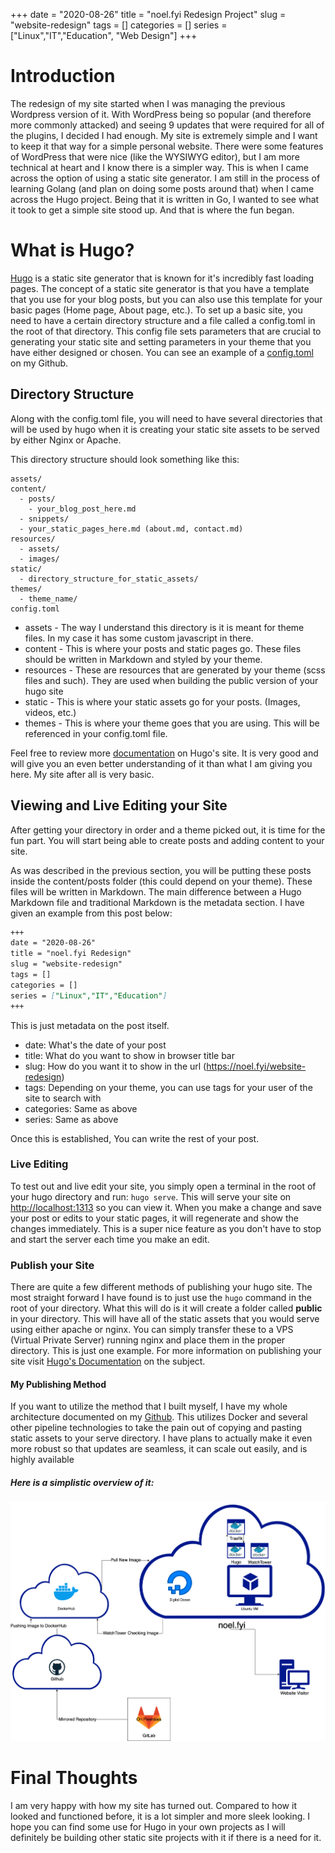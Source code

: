 +++ 
date = "2020-08-26"
title = "noel.fyi Redesign Project"
slug = "website-redesign" 
tags = []
categories = []
series = ["Linux","IT","Education", "Web Design"]
+++

# Introduction

The redesign of my site started when I was managing the previous Wordpress version of it. With WordPress being so popular (and therefore more commonly attacked) and seeing 9 updates that were required for all of the plugins, I decided I had enough. My site is extremely simple and I want to keep it that way for a simple personal website. There were some features of WordPress that were nice (like the WYSIWYG editor), but I am more technical at heart and I know there is a simpler way. This is when I came across the option of using a static site generator. I am still in the process of learning Golang (and plan on doing some posts around that) when I came across the Hugo project. Being that it is written in Go, I wanted to see what it took to get a simple site stood up. And that is where the fun began.

# What is Hugo?

[Hugo](https://gohugo.io) is a static site generator that is known for it's incredibly fast loading pages. The concept of a static site generator is that you have a template that you use for your blog posts, but you can also use this template for your basic pages (Home page, About page, etc.). To set up a basic site, you need to have a certain directory structure and a file called a config.toml in the root of that directory. This config file sets parameters that are crucial to generating your static site and setting parameters in your theme that you have either designed or chosen. You can see an example of a [config.toml](https://github.com/Xmas13/noel.fyi-redesign/blob/master/config.toml) on my Github.

## Directory Structure

Along with the config.toml file, you will need to have several directories that will be used by hugo when it is creating your static site assets to be served by either Nginx or Apache.

This directory structure should look something like this:

```
assets/
content/
  - posts/
    - your_blog_post_here.md
  - snippets/
  - your_static_pages_here.md (about.md, contact.md)
resources/
  - assets/
  - images/
static/
  - directory_structure_for_static_assets/
themes/
  - theme_name/
config.toml
```

* assets - The way I understand this directory is it is meant for theme files. In my case it has some custom javascript in there.
* content - This is where your posts and static pages go. These files should be written in Markdown and styled by your theme.
* resources - These are resources that are generated by your theme (scss files and such). They are used when building the public version of your hugo site
* static - This is where your static assets go for your posts. (Images, videos, etc.)
* themes - This is where your theme goes that you are using. This will be referenced in your config.toml file.

Feel free to review more [documentation](https://gohugo.io/documentation/) on Hugo's site. It is very good and will give you an even better understanding of it than what I am giving you here. My site after all is very basic.

## Viewing and Live Editing your Site

After getting your directory in order and a theme picked out, it is time for the fun part. You will start being able to create posts and adding content to your site.

As was described in the previous section, you will be putting these posts inside the content/posts folder (this could depend on your theme). These files will be written in Markdown. The main difference between a Hugo Markdown file and traditional Markdown is the metadata section. I have given an example from this post below:

``` markdown
+++
date = "2020-08-26"
title = "noel.fyi Redesign"
slug = "website-redesign"
tags = []
categories = []
series = ["Linux","IT","Education"]
+++
```

This is just metadata on the post itself.

* date: What's the date of your post
* title: What do you want to show in browser title bar
* slug: How do you want it to show in the url (https://noel.fyi/website-redesign)
* tags: Depending on your theme, you can use tags for your user of the site to search with
* categories: Same as above
* series: Same as above

Once this is established, You can write the rest of your post.

### Live Editing

To test out and live edit your site, you simply open a terminal in the root of your hugo directory and run: `hugo serve`. This will serve your site on [http://localhost:1313](http://localhost:1313) so you can view it. When you make a change and save your post or edits to your static pages, it will regenerate and show the changes immediately. This is a super nice feature as you don't have to stop and start the server each time you make an edit.

### Publish your Site

There are quite a few different methods of publishing your hugo site. The most straight forward I have found is to just use the `hugo` command in the root of your directory. What this will do is it will create a folder called **public** in your directory. This will have all of the static assets that you would serve using either apache or nginx. You can simply transfer these to a VPS (Virtual Private Server) running nginx and place them in the proper directory. This is just one example. For more information on publishing your site visit [Hugo's Documentation](https://gohugo.io/hosting-and-deployment) on the subject.

#### My Publishing Method

If you want to utilize the method that I built myself, I have my whole architecture documented on my [Github](https://github.com/Xmas13/noel.fyi-redesign). This utilizes Docker and several other pipeline technologies to take the pain out of copying and pasting static assets to your serve directory. I have plans to actually make it even more robust so that updates are seamless, it can scale out easily, and is highly available

##### Here is a simplistic overview of it:

![noel.fyi Architecture](https://github.com/Xmas13/noel.fyi-redesign/raw/master/Website%20Diagram.png)

# Final Thoughts

I am very happy with how my site has turned out. Compared to how it looked and functioned before, it is a lot simpler and more sleek looking. I hope you can find some use for Hugo in your own projects as I will definitely be building other static site projects with it if there is a need for it.
